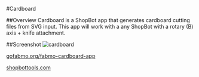 #Cardboard

##Overview
Cardboard is a ShopBot app that generates cardboard cutting files from SVG input. This app will work with a any ShopBot with a rotary (B) axis + knife attachment.

##Screenshot
![cardboard](https://raw.github.com/FabMo/fabmo-cardboard-app/master/doc/screenshot.png)

[gofabmo.org/fabmo-cardboard-app](http://gofabmo.org/fabmo-cardboard-app/)

[shopbottools.com](http://shopbottools.com)


